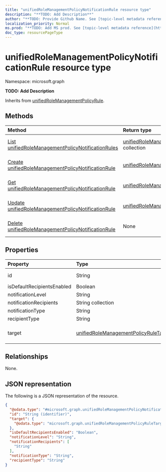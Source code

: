 ```yaml
---
title: "unifiedRoleManagementPolicyNotificationRule resource type"
description: "**TODO: Add Description**"
author: "**TODO: Provide Github Name. See [topic-level metadata reference](https://msgo.azurewebsites.net/add/document/guidelines/metadata.html#topic-level-metadata)**"
localization_priority: Normal
ms.prod: "**TODO: Add MS prod. See [topic-level metadata reference](https://msgo.azurewebsites.net/add/document/guidelines/metadata.html#topic-level-metadata)**"
doc_type: resourcePageType
---
```


# unifiedRoleManagementPolicyNotificationRule resource type

Namespace: microsoft.graph



**TODO: Add Description**


Inherits from [unifiedRoleManagementPolicyRule](../resources/unifiedrolemanagementpolicyrule.md).

## Methods
|Method|Return type|Description|
|:---|:---|:---|
|[List unifiedRoleManagementPolicyNotificationRules](../api/unifiedrolemanagementpolicynotificationrule-list.md)|[unifiedRoleManagementPolicyNotificationRule](../resources/unifiedrolemanagementpolicynotificationrule.md) collection|Get a list of the [unifiedRoleManagementPolicyNotificationRule](../resources/unifiedrolemanagementpolicynotificationrule.md) objects and their properties.|
|[Create unifiedRoleManagementPolicyNotificationRule](../api/unifiedrolemanagementpolicynotificationrule-create.md)|[unifiedRoleManagementPolicyNotificationRule](../resources/unifiedrolemanagementpolicynotificationrule.md)|Create a new [unifiedRoleManagementPolicyNotificationRule](../resources/unifiedrolemanagementpolicynotificationrule.md) object.|
|[Get unifiedRoleManagementPolicyNotificationRule](../api/unifiedrolemanagementpolicynotificationrule-get.md)|[unifiedRoleManagementPolicyNotificationRule](../resources/unifiedrolemanagementpolicynotificationrule.md)|Read the properties and relationships of an [unifiedRoleManagementPolicyNotificationRule](../resources/unifiedrolemanagementpolicynotificationrule.md) object.|
|[Update unifiedRoleManagementPolicyNotificationRule](../api/unifiedrolemanagementpolicynotificationrule-update.md)|[unifiedRoleManagementPolicyNotificationRule](../resources/unifiedrolemanagementpolicynotificationrule.md)|Update the properties of an [unifiedRoleManagementPolicyNotificationRule](../resources/unifiedrolemanagementpolicynotificationrule.md) object.|
|[Delete unifiedRoleManagementPolicyNotificationRule](../api/unifiedrolemanagementpolicynotificationrule-delete.md)|None|Deletes an [unifiedRoleManagementPolicyNotificationRule](../resources/unifiedrolemanagementpolicynotificationrule.md) object.|

## Properties
|Property|Type|Description|
|:---|:---|:---|
|id|String|**TODO: Add Description** Inherited from [entity](../resources/entity.md)|
|isDefaultRecipientsEnabled|Boolean|**TODO: Add Description**|
|notificationLevel|String|**TODO: Add Description**|
|notificationRecipients|String collection|**TODO: Add Description**|
|notificationType|String|**TODO: Add Description**|
|recipientType|String|**TODO: Add Description**|
|target|[unifiedRoleManagementPolicyRuleTarget](../resources/unifiedrolemanagementpolicyruletarget.md)|**TODO: Add Description** Inherited from [unifiedRoleManagementPolicyRule](../resources/unifiedrolemanagementpolicyrule.md)|

## Relationships
None.

## JSON representation
The following is a JSON representation of the resource.
<!-- {
  "blockType": "resource",
  "keyProperty": "id",
  "@odata.type": "microsoft.graph.unifiedRoleManagementPolicyNotificationRule",
  "baseType": "microsoft.graph.unifiedRoleManagementPolicyRule",
  "openType": false
}
-->
``` json
{
  "@odata.type": "#microsoft.graph.unifiedRoleManagementPolicyNotificationRule",
  "id": "String (identifier)",
  "target": {
    "@odata.type": "microsoft.graph.unifiedRoleManagementPolicyRuleTarget"
  },
  "isDefaultRecipientsEnabled": "Boolean",
  "notificationLevel": "String",
  "notificationRecipients": [
    "String"
  ],
  "notificationType": "String",
  "recipientType": "String"
}
```

